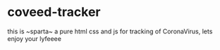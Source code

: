 # coveed-tracker
this is ~sparta~ a pure html css and js for tracking of CoronaVirus, lets enjoy your lyfeeee
